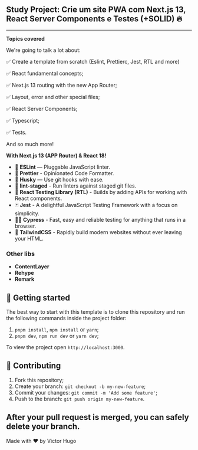  ## Study Project: **Crie um site PWA com Next.js 13, React Server Components e Testes (+SOLID)** 🔥

 ---

**Topics covered**

We're going to talk a lot about:

✅ Create a template from scratch (Eslint, Prettierc, Jest, RTL and more)

✅ React fundamental concepts;

✅ Next.js 13 routing with the new App Router;

✅ Layout, error and other special files;

✅ React Server Components;

✅ Typescript;

✅ Tests.

And so much more!

**With Next.js 13 (APP Router) & React 18!**

- 📏 **ESLint** — Pluggable JavaScript linter.
- 💖 **Prettier** - Opinionated Code Formatter.
- 🐶 **Husky** — Use git hooks with ease.
- 🚫 **lint-staged** - Run linters against staged git files.
- 🐙 **React Testing Library (RTL)** - Builds by adding APIs for working with React components.
- 🃏 **Jest** - A delightful JavaScript Testing Framework with a focus on simplicity.
- 🧑‍🔬 **Cypress** - Fast, easy and reliable testing for anything that runs in a browser.
- 💅 **TailwindCSS** - Rapidly build modern websites without ever leaving your HTML.

### Other libs
- **ContentLayer**
- **Rehype**
- **Remark**


## 🚀 Getting started

The best way to start with this template is to clone this repository and run the following commands inside the project folder:

1. `pnpm install`, `npm install` or `yarn`;
2. `pnpm dev`, `npm run dev` or `yarn dev`;

To view the project open `http://localhost:3000`.

## 🤝 Contributing

1. Fork this repository;
2. Create your branch: `git checkout -b my-new-feature`;
3. Commit your changes: `git commit -m 'Add some feature'`;
4. Push to the branch: `git push origin my-new-feature`.

**After your pull request is merged**, you can safely delete your branch.
---

Made with ♥ by Victor Hugo
